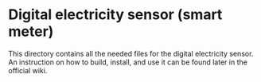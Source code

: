 # Digital electricity sensor (smart meter)

This directory contains all the needed files for the digital electricity sensor.  
An instruction on how to build, install, and use it can be found later in the official wiki.